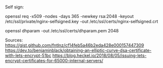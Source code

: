 Self sign:

openssl req -x509 -nodes -days 365 -newkey rsa:2048 -keyout /etc/ssl/private/nginx-selfsigned.key -out /etc/ssl/certs/nginx-selfsigned.crt


openssl dhparam -out /etc/ssl/certs/dhparam.pem 2048


Sources: 
https://gist.github.com/fntlnz/cf14feb5a46b2eda428e000157447309
https://dev.to/benjaminblack/obtaining-an-elliptic-curve-dsa-certificate-with-lets-encrypt-51bc
https://blog.heckel.io/2018/08/05/issuing-lets-encrypt-certificates-for-65000-internal-servers/

